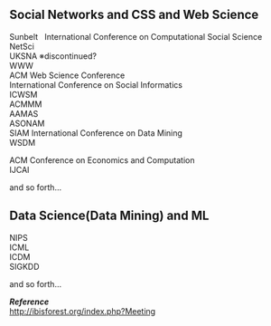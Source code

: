 ## Social Networks and CSS and Web Science
Sunbelt  
International Conference on Computational Social Science  
NetSci  
UKSNA ※discontinued?  
WWW  
ACM Web Science Conference  
International Conference on Social Informatics  
ICWSM  
ACMMM  
AAMAS  
ASONAM  
SIAM International Conference on Data Mining  
WSDM  

ACM Conference on Economics and Computation  
IJCAI  


and so forth...  


## Data Science(Data Mining) and ML
NIPS  
ICML  
ICDM  
SIGKDD  

and so forth...

***Reference***  
http://ibisforest.org/index.php?Meeting  
